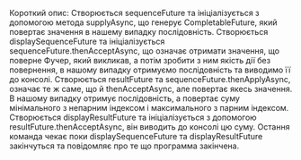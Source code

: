 Короткий опис:
Створюється sequenceFuture та ініціалізується з допомогою метода supplyAsync, що генерує CompletableFuture, який повертає значення в нашему випадку послідовність.
Створюється displaySequenceFuture та ініціалізується sequenceFuture.thenAcceptAsync, що означає отримати значення, що поверне Фучер, який викликав, а потім зробити з ним якість дії без повернення, в нашому випадку отримуємо послідовність та виводимо її до консолі.
Створюється resultFuture та sequenceFuture.thenApplyAsync, означає те ж саме, що й thenAcceptAsync, але повертає якесь значення. В нашому випадку отримує послідовність, а повертає суму мінімального з непарним індексом і максимального з парним індексом.
Створюється displayResultFuture та ініціалізується з допомогою resultFuture.thenAcceptAsync, він виводить до консолі цю суму.
Остання команда чекає поки displaySequenceFuture та displayResultFuture закінчуться та повідомляє про те що программа закінчена. 

